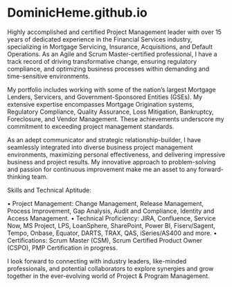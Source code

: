 # DominicHeme.github.io
Highly accomplished and certified Project Management leader with over 15 years of dedicated experience in the Financial Services industry, specializing in Mortgage Servicing, Insurance, Acquisitions, and Default Operations. As an Agile and Scrum Master-certified professional, I have a track record of driving transformative change, ensuring regulatory compliance, and optimizing business processes within demanding and time-sensitive environments.

My portfolio includes working with some of the nation’s largest Mortgage Lenders, Servicers, and Government-Sponsored Entities (GSEs). My extensive expertise encompasses Mortgage Origination systems, Regulatory Compliance, Quality Assurance, Loss Mitigation, Bankruptcy, Foreclosure, and Vendor Management. These achievements underscore my commitment to exceeding project management standards.

As an adept communicator and strategic relationship-builder, I have seamlessly integrated into diverse business project management environments, maximizing personal effectiveness, and delivering impressive business and project results. My innovative approach to problem-solving and passion for continuous improvement make me an asset to any forward-thinking team.

Skills and Technical Aptitude:

 • Project Management: Change Management, Release Management, Process Improvement, Gap Analysis, Audit and Compliance, Identity and Access Management.
 • Technical Proficiency: JIRA, Confluence, Service Now, MS Project, LPS, LoanSphere, SharePoint, Power BI, Fiserv/Sagent, Tempo, Onbase, Equator, DARTS, TRAX, QAS, iSeries/AS400 and more.
 • Certifications: Scrum Master (CSM), Scrum Certified Product Owner (CSPO), PMP Certification in progress.


I look forward to connecting with industry leaders, like-minded professionals, and potential collaborators to explore synergies and grow together in the ever-evolving world of Project & Program Management.
